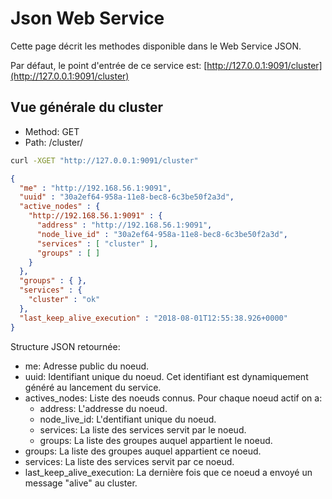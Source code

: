 Json Web Service
================

Cette page décrit les methodes disponible dans le Web Service JSON.

Par défaut, le point d'entrée de ce service est: [http://127.0.0.1:9091/cluster](http://127.0.0.1:9091/cluster)

Vue générale du cluster
-----------------------

- Method: GET
- Path: /cluster/

```bash
curl -XGET "http://127.0.0.1:9091/cluster"
```

```json
{
  "me" : "http://192.168.56.1:9091",
  "uuid" : "30a2ef64-958a-11e8-bec8-6c3be50f2a3d",
  "active_nodes" : {
    "http://192.168.56.1:9091" : {
      "address" : "http://192.168.56.1:9091",
      "node_live_id" : "30a2ef64-958a-11e8-bec8-6c3be50f2a3d",
      "services" : [ "cluster" ],
      "groups" : [ ]
    }
  },
  "groups" : { },
  "services" : {
    "cluster" : "ok"
  },
  "last_keep_alive_execution" : "2018-08-01T12:55:38.926+0000"
}
```

Structure JSON retournée:

- me: Adresse public du noeud.
- uuid: Identifiant unique du noeud. Cet identifiant est dynamiquement généré au lancement du service.
- actives_nodes: Liste des noeuds connus. Pour chaque noeud actif on a:
  - address: L'addresse du noeud.
  - node_live_id: L'dentifiant unique du noeud.
  - services: La liste des services servit par le noeud.
  - groups: La liste des groupes auquel appartient le noeud.
 - groups: La liste des groupes auquel appartient ce noeud.
 - services: La liste des services servit par ce noeud.
 - last_keep_alive_execution: La dernière fois que ce noeud a envoyé un message "alive" au cluster.
